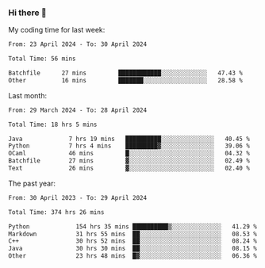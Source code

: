 ### Hi there 👋

My coding time for last week:

<!--START_SECTION:week-->

```txt
From: 23 April 2024 - To: 30 April 2024

Total Time: 56 mins

Batchfile      27 mins         ████████████░░░░░░░░░░░░░   47.43 %
Other          16 mins         ███████░░░░░░░░░░░░░░░░░░   28.58 %
```

<!--END_SECTION:week-->

Last month:

<!--START_SECTION:month-->

```txt
From: 29 March 2024 - To: 28 April 2024

Total Time: 18 hrs 5 mins

Java             7 hrs 19 mins   ██████████░░░░░░░░░░░░░░░   40.45 %
Python           7 hrs 4 mins    █████████▓░░░░░░░░░░░░░░░   39.06 %
OCaml            46 mins         █░░░░░░░░░░░░░░░░░░░░░░░░   04.32 %
Batchfile        27 mins         ▓░░░░░░░░░░░░░░░░░░░░░░░░   02.49 %
Text             26 mins         ▓░░░░░░░░░░░░░░░░░░░░░░░░   02.40 %
```

<!--END_SECTION:month-->

The past year:

<!--START_SECTION:year-->

```txt
From: 30 April 2023 - To: 29 April 2024

Total Time: 374 hrs 26 mins

Python             154 hrs 35 mins ██████████▒░░░░░░░░░░░░░░   41.29 %
Markdown           31 hrs 55 mins  ██░░░░░░░░░░░░░░░░░░░░░░░   08.53 %
C++                30 hrs 52 mins  ██░░░░░░░░░░░░░░░░░░░░░░░   08.24 %
Java               30 hrs 30 mins  ██░░░░░░░░░░░░░░░░░░░░░░░   08.15 %
Other              23 hrs 48 mins  █▓░░░░░░░░░░░░░░░░░░░░░░░   06.36 %
```

<!--END_SECTION:year-->
